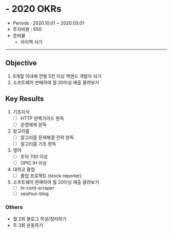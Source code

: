 # - 2020 OKRs

- Periods : 2020.10.01 ~ 2020.03.01
- 투자비용 : 650
- 준비물
  - 아이맥 사기

---

## Objective

1. 6개월 이내에 연봉 5천 이상 백엔드 개발자 되기
2. 소프트웨어 판매하여 월 20이상 매출 올려보기

## Key Results

1. 기초지식
   - [ ] HTTP 완벽가이드 완독
   - [ ] 운영체제 완독
2. 알고리즘
   - [ ] 알고리즘 문제해결 전략 완독
   - [ ] 알고리즘 기초 완독
3. 영어
   - [ ] 토익 700 이상
   - [ ] OPIC IH 이상
4. 대학교 졸업
   - [ ] 졸업 프로젝트 (stock-reporter)
5. 소프트웨어 판매하여 월 20이상 매출 올려보기
   - [ ] hi-cord-scraper
   - [ ] seolhun-blog

### Others

- 월 2회 블로그 작성/정리하기
- 주 3회 운동하기
